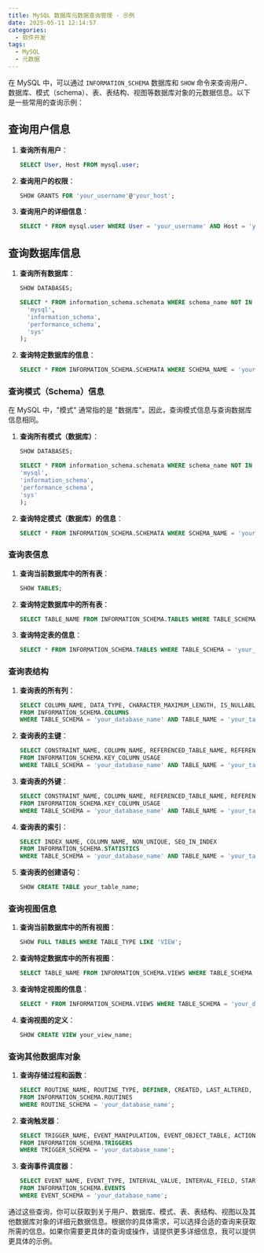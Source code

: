 ```yaml
---
title: MySQL 数据库元数据查询管理 - 示例
date: 2025-05-11 12:14:57
categories:
  - 软件开发
tags:
  - MySQL
  - 元数据
---
```


在 MySQL 中，可以通过 `INFORMATION_SCHEMA` 数据库和 `SHOW` 命令来查询用户、数据库、模式（schema）、表、表结构、视图等数据库对象的元数据信息。以下是一些常用的查询示例：

## 查询用户信息

1. **查询所有用户**：

    ```sql
    SELECT User, Host FROM mysql.user;
    ```

2. **查询用户的权限**：

    ```sql
    SHOW GRANTS FOR 'your_username'@'your_host';
    ```

3. **查询用户的详细信息**：

    ```sql
    SELECT * FROM mysql.user WHERE User = 'your_username' AND Host = 'your_host';
    ```

## 查询数据库信息

1. **查询所有数据库**：

    ```sql
    SHOW DATABASES;

    SELECT * FROM information_schema.schemata WHERE schema_name NOT IN (
      'mysql',
      'information_schema',
      'performance_schema',
      'sys'
    );
    ```

2. **查询特定数据库的信息**：

    ```sql
    SELECT * FROM INFORMATION_SCHEMA.SCHEMATA WHERE SCHEMA_NAME = 'your_database_name';
    ```

### 查询模式（Schema）信息

在 MySQL 中，"模式" 通常指的是 "数据库"。因此，查询模式信息与查询数据库信息相同。

1. **查询所有模式（数据库）**：

    ```sql
    SHOW DATABASES;

    SELECT * FROM information_schema.schemata WHERE schema_name NOT IN (
    'mysql',
    'information_schema',
    'performance_schema',
    'sys'
    );
    ```

2. **查询特定模式（数据库）的信息**：

    ```sql
    SELECT * FROM INFORMATION_SCHEMA.SCHEMATA WHERE SCHEMA_NAME = 'your_database_name';
    ```

### 查询表信息

1. **查询当前数据库中的所有表**：

    ```sql
    SHOW TABLES;
    ```

2. **查询特定数据库中的所有表**：

    ```sql
    SELECT TABLE_NAME FROM INFORMATION_SCHEMA.TABLES WHERE TABLE_SCHEMA = 'your_database_name';
    ```

3. **查询特定表的信息**：

    ```sql
    SELECT * FROM INFORMATION_SCHEMA.TABLES WHERE TABLE_SCHEMA = 'your_database_name' AND TABLE_NAME = 'your_table_name';
    ```

### 查询表结构

1. **查询表的所有列**：

    ```sql
    SELECT COLUMN_NAME, DATA_TYPE, CHARACTER_MAXIMUM_LENGTH, IS_NULLABLE, COLUMN_DEFAULT, EXTRA 
    FROM INFORMATION_SCHEMA.COLUMNS 
    WHERE TABLE_SCHEMA = 'your_database_name' AND TABLE_NAME = 'your_table_name';
    ```

2. **查询表的主键**：

    ```sql
    SELECT CONSTRAINT_NAME, COLUMN_NAME, REFERENCED_TABLE_NAME, REFERENCED_COLUMN_NAME
    FROM INFORMATION_SCHEMA.KEY_COLUMN_USAGE
    WHERE TABLE_SCHEMA = 'your_database_name' AND TABLE_NAME = 'your_table_name' AND CONSTRAINT_NAME = 'PRIMARY';
    ```

3. **查询表的外键**：

    ```sql
    SELECT CONSTRAINT_NAME, COLUMN_NAME, REFERENCED_TABLE_NAME, REFERENCED_COLUMN_NAME
    FROM INFORMATION_SCHEMA.KEY_COLUMN_USAGE
    WHERE TABLE_SCHEMA = 'your_database_name' AND TABLE_NAME = 'your_table_name' AND REFERENCED_TABLE_NAME IS NOT NULL;
    ```

4. **查询表的索引**：

    ```sql
    SELECT INDEX_NAME, COLUMN_NAME, NON_UNIQUE, SEQ_IN_INDEX
    FROM INFORMATION_SCHEMA.STATISTICS
    WHERE TABLE_SCHEMA = 'your_database_name' AND TABLE_NAME = 'your_table_name';
    ```

5. **查询表的创建语句**：

    ```sql
    SHOW CREATE TABLE your_table_name;
    ```

### 查询视图信息

1. **查询当前数据库中的所有视图**：

    ```sql
    SHOW FULL TABLES WHERE TABLE_TYPE LIKE 'VIEW';
    ```

2. **查询特定数据库中的所有视图**：

    ```sql
    SELECT TABLE_NAME FROM INFORMATION_SCHEMA.VIEWS WHERE TABLE_SCHEMA = 'your_database_name';
    ```

3. **查询特定视图的信息**：

    ```sql
    SELECT * FROM INFORMATION_SCHEMA.VIEWS WHERE TABLE_SCHEMA = 'your_database_name' AND TABLE_NAME = 'your_view_name';
    ```

4. **查询视图的定义**：

    ```sql
    SHOW CREATE VIEW your_view_name;
    ```

### 查询其他数据库对象

1. **查询存储过程和函数**：

    ```sql
    SELECT ROUTINE_NAME, ROUTINE_TYPE, DEFINER, CREATED, LAST_ALTERED, SQL_MODE, SECURITY_TYPE, CHARACTER_SET_CLIENT, COLLATION_CONNECTION, DATABASE_COLLATION
    FROM INFORMATION_SCHEMA.ROUTINES
    WHERE ROUTINE_SCHEMA = 'your_database_name';
    ```

2. **查询触发器**：

    ```sql
    SELECT TRIGGER_NAME, EVENT_MANIPULATION, EVENT_OBJECT_TABLE, ACTION_STATEMENT, ACTION_TIMING, CREATED, SQL_MODE, DEFINER
    FROM INFORMATION_SCHEMA.TRIGGERS
    WHERE TRIGGER_SCHEMA = 'your_database_name';
    ```

3. **查询事件调度器**：

    ```sql
    SELECT EVENT_NAME, EVENT_TYPE, INTERVAL_VALUE, INTERVAL_FIELD, STARTS, ENDS, STATUS, ON_COMPLETION, CREATED, LAST_ALTERED, LAST_EXECUTED, SQL_MODE, COMMENT
    FROM INFORMATION_SCHEMA.EVENTS
    WHERE EVENT_SCHEMA = 'your_database_name';
    ```

通过这些查询，你可以获取到关于用户、数据库、模式、表、表结构、视图以及其他数据库对象的详细元数据信息。根据你的具体需求，可以选择合适的查询来获取所需的信息。如果你需要更具体的查询或操作，请提供更多详细信息，我可以提供更具体的示例。

